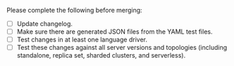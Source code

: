 <!-- Thanks for contributing! -->

Please complete the following before merging:

- [ ] Update changelog.
- [ ] Make sure there are generated JSON files from the YAML test files.
- [ ] Test changes in at least one language driver.
- [ ] Test these changes against all server versions and topologies (including standalone, replica set, sharded
  clusters, and serverless).

<!-- See also: https://wiki.corp.mongodb.com/pages/viewpage.action?pageId=80806719 -->
